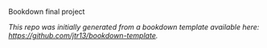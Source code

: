 Bookdown final project


*This repo was initially generated from a bookdown template available here: https://github.com/jtr13/bookdown-template.*
